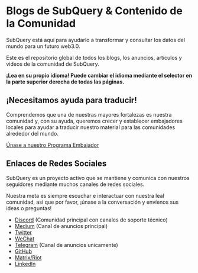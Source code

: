 # Blogs de SubQuery & Contenido de la Comunidad

SubQuery está aquí para ayudarlo a transformar y consultar los datos del mundo para un futuro web3.0.

Este es el repositorio global de todos los blogs, los anuncios, artículos y videos de la comunidad de SubQuery.

**¡Lea en su propio idioma! Puede cambiar el idioma mediante el selector en la parte superior derecha de todas las páginas.**

## ¡Necesitamos ayuda para traducir!

Comprendemos que una de nuestras mayores fortalezas es nuestra comunidad y, con su ayuda, queremos crecer y establecer embajadores locales para ayudar a traducir nuestro material para las comunidades alrededor del mundo.

[Únase a nuestro Programa Embajador](https://doc.subquery.network/miscellaneous/ambassadors.html)

## Enlaces de Redes Sociales

SubQuery es un proyecto activo que se mantiene y comunica con nuestros seguidores mediante muchos canales de redes sociales.

Nuestra meta es siempre escuchar e interactuar con nuestra leal comunidad, así que por favor, ¡únase a la conversación y envíenos sus ideas o preguntas!

- [Discord](https://discord.com/invite/78zg8aBSMG) (Comunidad principal con canales de soporte técnico)
- [Medium](https://subquery.medium.com) (Canal de anuncios principal)
- [Twitter](https://twitter.com/subquerynetwork)
- [WeChat]()
- [Telegram](https://t.me/subquerynetwork) (Canal de anuncios unicamente)
- [GitHub](https://github.com/SubQuery/subql)
- [Matrix/Riot](https://matrix.to/#/#subquery:matrix.org)
- [LinkedIn](https://www.linkedin.com/company/subquery)
